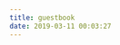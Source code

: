 ```yaml
---
title: guestbook
date: 2019-03-11 00:03:27
---
```















<div class="ds-recent-visitors" data-num-items="28" data-avatar-size="42" id="ds-recent-visitors"></div>